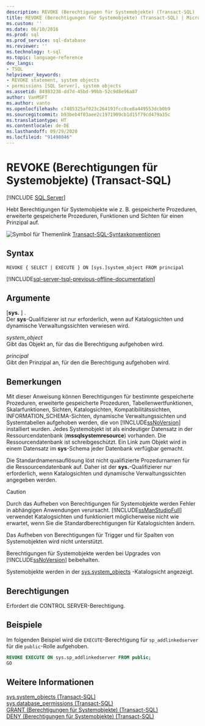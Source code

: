 ```yaml
---
description: REVOKE (Berechtigungen für Systemobjekte) (Transact-SQL)
title: REVOKE (Berechtigungen für Systemobjekte) (Transact-SQL) | Microsoft-Dokumentation
ms.custom: ''
ms.date: 06/10/2016
ms.prod: sql
ms.prod_service: sql-database
ms.reviewer: ''
ms.technology: t-sql
ms.topic: language-reference
dev_langs:
- TSQL
helpviewer_keywords:
- REVOKE statement, system objects
- permissions [SQL Server], system objects
ms.assetid: 84983238-dd7d-45bd-99bb-52c9d8e96a87
author: VanMSFT
ms.author: vanto
ms.openlocfilehash: c7485325af023c264193fcc8ce8a449553dcb0b9
ms.sourcegitcommit: b93beb4f03aee2c1971909cb1d15f79cd479a35c
ms.translationtype: HT
ms.contentlocale: de-DE
ms.lasthandoff: 09/29/2020
ms.locfileid: "91498046"
---
```

# <a name="revoke-system-object-permissions-transact-sql"></a>REVOKE (Berechtigungen für Systemobjekte) (Transact-SQL)
[!INCLUDE [SQL Server](../../includes/applies-to-version/sqlserver.md)]

  Hebt Berechtigungen für Systemobjekte wie z. B. gespeicherte Prozeduren, erweiterte gespeicherte Prozeduren, Funktionen und Sichten für einen Prinzipal auf.  
  
 ![Symbol für Themenlink](../../database-engine/configure-windows/media/topic-link.gif "Symbol für Themenlink") [Transact-SQL-Syntaxkonventionen](../../t-sql/language-elements/transact-sql-syntax-conventions-transact-sql.md)  
  
## <a name="syntax"></a>Syntax  
  
```syntaxsql
REVOKE { SELECT | EXECUTE } ON [sys.]system_object FROM principal   
```  
  
[!INCLUDE[sql-server-tsql-previous-offline-documentation](../../includes/sql-server-tsql-previous-offline-documentation.md)]

## <a name="arguments"></a>Argumente
 [**sys.** ] .  
 Der **sys**-Qualifizierer ist nur erforderlich, wenn auf Katalogsichten und dynamische Verwaltungssichten verwiesen wird.  
  
 *system_object*  
 Gibt das Objekt an, für das die Berechtigung aufgehoben wird.  
  
 *principal*  
 Gibt den Prinzipal an, für den die Berechtigung aufgehoben wird.  
  
## <a name="remarks"></a>Bemerkungen  
 Mit dieser Anweisung können Berechtigungen für bestimmte gespeicherte Prozeduren, erweiterte gespeicherte Prozeduren, Tabellenwertfunktionen, Skalarfunktionen, Sichten, Katalogsichten, Kompatibilitätssichten, INFORMATION_SCHEMA-Sichten, dynamische Verwaltungssichten und Systemtabellen aufgehoben werden, die von [!INCLUDE[ssNoVersion](../../includes/ssnoversion-md.md)] installiert wurden. Jedes Systemobjekt ist als eindeutiger Datensatz in der Ressourcendatenbank (**mssqlsystemresource**) vorhanden. Die Ressourcendatenbank ist schreibgeschützt. Ein Link zum Objekt wird in einem Datensatz im **sys**-Schema jeder Datenbank verfügbar gemacht.  
  
 Die Standardnamensauflösung löst nicht qualifizierte Prozedurnamen für die Ressourcendatenbank auf. Daher ist der **sys.**-Qualifizierer nur erforderlich, wenn Katalogsichten und dynamische Verwaltungssichten angegeben werden.  
  
> [!CAUTION]  
>  Durch das Aufheben von Berechtigungen für Systemobjekte werden Fehler in abhängigen Anwendungen verursacht. [!INCLUDE[ssManStudioFull](../../includes/ssmanstudiofull-md.md)] verwendet Katalogsichten und funktioniert möglicherweise nicht wie erwartet, wenn Sie die Standardberechtigungen für Katalogsichten ändern.  
  
 Das Aufheben von Berechtigungen für Trigger und für Spalten von Systemobjekten wird nicht unterstützt.  
  
 Berechtigungen für Systemobjekte werden bei Upgrades von [!INCLUDE[ssNoVersion](../../includes/ssnoversion-md.md)] beibehalten.  
  
 Systemobjekte werden in der [sys.system_objects](../../relational-databases/system-catalog-views/sys-system-objects-transact-sql.md) -Katalogsicht angezeigt.  
  
## <a name="permissions"></a>Berechtigungen  
 Erfordert die CONTROL SERVER-Berechtigung.  
  
## <a name="examples"></a>Beispiele  
 Im folgenden Beispiel wird die `EXECUTE`-Berechtigung für `sp_addlinkedserver` für die `public`-Rolle aufgehoben.  
  
```sql  
REVOKE EXECUTE ON sys.sp_addlinkedserver FROM public;  
GO  
```  
  
## <a name="see-also"></a>Weitere Informationen  
 [sys.system_objects &#40;Transact-SQL&#41;](../../relational-databases/system-catalog-views/sys-system-objects-transact-sql.md)   
 [sys.database_permissions &#40;Transact-SQL&#41;](../../relational-databases/system-catalog-views/sys-database-permissions-transact-sql.md)   
 [GRANT (Berechtigungen für Systemobjekte) &#40;Transact-SQL&#41;](../../t-sql/statements/grant-system-object-permissions-transact-sql.md)   
 [DENY (Berechtigungen für Systemobjekte) &#40;Transact-SQL&#41;](../../t-sql/statements/deny-system-object-permissions-transact-sql.md)  
  
  
